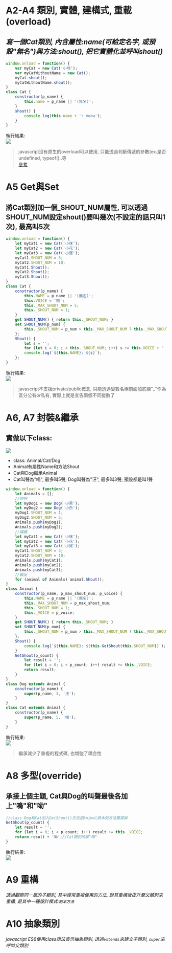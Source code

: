 # A2-A4 類別, 實體, 建構式, 重載(overload)
## *寫一個Cat類別, 內含屬性:name(可給定名字, 或預設"無名")與方法:shout(), 把它實體化並呼叫shout()*
```javascript
window.onload = function() {
    var myCat = new Cat('小咪');
    var myCatWithoutName = new Cat();
    myCat.shout();
    myCatWithoutName.shout();
}
class Cat {
    constructor(p_name) {
        this.name = p_name || '(無名)';
    }
    shout() {
        console.log(this.name + ': meow');
    }
}
```
執行結果:<br>
![](./pic/2021-06-13_161534.png)
> javascript沒有原生的overload可以使用, 只能透過判斷傳遞的參數(ex.是否undefined, typeof()..等<br>[參考](https://stackoverflow.com/questions/10855908/how-to-overload-functions-in-javascript)

# A5 Get與Set
## 將Cat類別加一個_SHOUT_NUM屬性, 可以透過SHOUT_NUM設定shout()要叫幾次(不設定的話只叫1次), 最高叫5次
```javascript
window.onload = function() {
    let myCat1 = new Cat('小咪');
    let myCat2 = new Cat('小花');
    let myCat3 = new Cat('小寶');
    myCat1.SHOUT_NUM = 3;
    myCat2.SHOUT_NUM = 10;
    myCat1.Shout();
    myCat2.Shout();
    myCat3.Shout();
}
class Cat {
    constructor(p_name) {
        this.NAME = p_name || '(無名)';
        this.VOICE = '喵';
        this._MAX_SHOUT_NUM = 5;
        this._SHOUT_NUM = 1;
    }
    get SHOUT_NUM() { return this._SHOUT_NUM; }
    set SHOUT_NUM(p_num) {
        this._SHOUT_NUM = p_num > this._MAX_SHOUT_NUM ? this._MAX_SHOUT_NUM : p_num;
    };
    Shout() {
        let s = '';
        for (let i = 0; i < this._SHOUT_NUM; i++) s += this.VOICE + ' ';
        console.log(`${this.NAME}: ${s}`);
    };
}
```
執行結果:<br>
![](./pic/2021-06-13_171905.png)
> javascript不支援private/public概念, 只能透過變數名稱前面加底線"_"作為區分公有or私有, 實際上就是宣告兩個不同變數了

# A6, A7 封裝&繼承
## 實做以下class:
![](pic/2021-06-13_174304.png)
- class: Animal/Cat/Dog
- Animal有屬性Name和方法Shout
- Cat與Dog繼承Animal
- Cat叫聲為"喵", 最多叫5聲; Dog叫聲為"汪", 最多叫3聲; 預設都是叫1聲
```javascript
window.onload = function() {
    let Animals = [];
    //狗狗
    let myDog1 = new Dog('小黑');
    let myDog2 = new Dog('小白');
    myDog1.SHOUT_NUM = 1;
    myDog2.SHOUT_NUM = 5;
    Animals.push(myDog1);
    Animals.push(myDog2);
    //貓貓
    let myCat1 = new Cat('小咪');
    let myCat2 = new Cat('小花');
    let myCat3 = new Cat('小寶');
    myCat1.SHOUT_NUM = 3;
    myCat2.SHOUT_NUM = 10;
    Animals.push(myCat1);
    Animals.push(myCat2);
    Animals.push(myCat3);
    //輸出
    for (animal of Animals) animal.Shout();
}
class Animal {
    constructor(p_name, p_max_shout_num, p_voice) {
        this.NAME = p_name || '(無名)';
        this._MAX_SHOUT_NUM = p_max_shout_num;
        this._SHOUT_NUM = 1;
        this._VOICE = p_voice;
    }
    get SHOUT_NUM() { return this._SHOUT_NUM; }
    set SHOUT_NUM(p_num) {
        this._SHOUT_NUM = p_num > this._MAX_SHOUT_NUM ? this._MAX_SHOUT_NUM : p_num;
    };
    Shout() {
        console.log(`${this.NAME}: ${this.GetShout(this.SHOUT_NUM)}`);
    }
    GetShout(p_count) {
        let result = '';
        for (let i = 0; i < p_count; i++) result += this._VOICE;
        return result;
    }
}
class Dog extends Animal {
    constructor(p_name) {
        super(p_name, 3, '汪');
    }
}
class Cat extends Animal {
    constructor(p_name) {
        super(p_name, 5, '喵');
    }
}
```
執行結果:<br>
![](pic/2021-06-13_182319.png)
> 繼承減少了重複的程式碼, 也增強了耦合性

# A8 多型(override)
## 承接上個主題, Cat與Dog的叫聲最後各加上"嗚"和"呦"
```javascript
//class Dog和Cat加入GetShout()方法把Animal原本的方法覆寫掉
GetShout(p_count) {
    let result = '';
    for (let i = 0; i < p_count; i++) result += this._VOICE;
    return result + '呦';//Cat類別改成"嗚"
}
```
執行結果:<br>
![](pic/2021-06-13_185702.png)

# A9 重構
*透過觀察同一層的子類別, 其中經常重複使用的方法, 對其重構後提升至父類別來重構, 是其中一種設計模式:`範本方法`*

# A10 抽象類別
*javascript ES6使用class語法表示抽象類別, 透過`extends`來建立子類別, `super`來呼叫父類別*